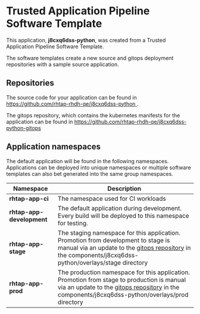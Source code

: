 # Trusted Application Pipeline Software Template

This application, **j8cxq6dss-python**, was created from a Trusted Application Pipeline Software Template.

The software templates create a new source and gitops deployment repositories with a sample source application. 

## Repositories

The source code for your application can be found in [https://github.com/rhtap-rhdh-qe/j8cxq6dss-python ](https://github.com/rhtap-rhdh-qe/j8cxq6dss-python ).
 
The gitops repository, which contains the kubernetes manifests for the application can be found in 
[https://github.com/rhtap-rhdh-qe/j8cxq6dss-python-gitops ](https://github.com/rhtap-rhdh-qe/j8cxq6dss-python-gitops ) 

## Application namespaces 

The default application will be found in the following namespaces. Applications can be deployed into unique namespaces or multiple software templates can also bet generated into the same group namespaces.  

|  Namespace   |  Description   |  
| -------- | -------- |
| **rhtap-app-ci** | The namespace used for CI workloads |
| **rhtap-app-development** | The default application during development. Every build will be deployed to this namespace for testing. |
| **rhtap-app-stage** | The staging namespace for this application. Promotion from development to stage is manual via an update to the [gitops repository](https://github.com/rhtap-rhdh-qe/j8cxq6dss-python-gitops ) in the components/j8cxq6dss-python/overlays/stage directory |
| **rhtap-app-prod** | The production namespace for this application. Promotion from stage to production is manual via an update to the [gitops repository](https://github.com/rhtap-rhdh-qe/j8cxq6dss-python-gitops ) in the components/j8cxq6dss-python/overlays/prod directory |